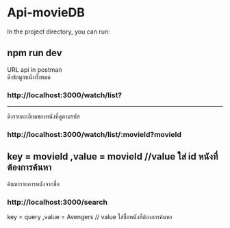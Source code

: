 # Api-movieDB
In the project directory, you can run:
## npm run dev
URL api in postman </br>
ดึงข้อมูลหนังทั้งหมด
### http://localhost:3000/watch/list? </br>
---
 ดึงรายละเอียดของหนังที่ดูตามรหัส
### http://localhost:3000/watch/list/:movieId?movieId
key = movieId ,value = movieId    //value ใส่ id หนังที่ต้องการค้นหา </br>
----
 ค้นหารายการหนังจากชื่อ
### http://localhost:3000/search
key = query ,value = Avengers    // value ใส่ชื่อหนังที่ต้องการค้นหา
